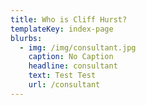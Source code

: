 ```yaml
---
title: Who is Cliff Hurst?
templateKey: index-page
blurbs:
  - img: /img/consultant.jpg
    caption: No Caption
    headline: consultant
    text: Test Test
    url: /consultant
---
```

